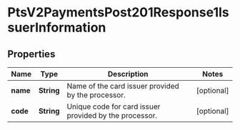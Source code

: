
# PtsV2PaymentsPost201Response1IssuerInformation

## Properties
Name | Type | Description | Notes
------------ | ------------- | ------------- | -------------
**name** | **String** | Name of the card issuer provided by the processor.  |  [optional]
**code** | **String** | Unique code for card issuer provided by the processor. |  [optional]



